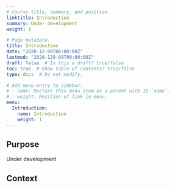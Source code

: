 ```yaml
---
# Course title, summary, and position.
linktitle: Introduction
summary: Under development
weight: 1

# Page metadata.
title: Introduction
date: "2020-12-09T00:00:00Z"
lastmod: "2020-129-09T00:00:00Z"
draft: false  # Is this a draft? true/false
toc: true  # Show table of contents? true/false
type: docs  # Do not modify.

# Add menu entry to sidebar.
# - name: Declare this menu item as a parent with ID `name`.
# - weight: Position of link in menu.
menu:
  Introduction:
    name: Introduction
    weight: 1
---
```


## Purpose

Under development

## Context
